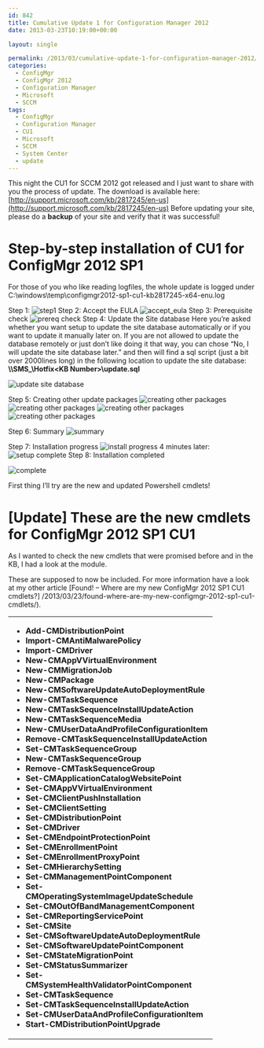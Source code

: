 ```yaml
---
id: 842
title: Cumulative Update 1 for Configuration Manager 2012
date: 2013-03-23T10:19:00+00:00

layout: single

permalink: /2013/03/cumulative-update-1-for-configuration-manager-2012/
categories:
  - ConfigMgr
  - ConfigMgr 2012
  - Configuration Manager
  - Microsoft
  - SCCM
tags:
  - ConfigMgr
  - Configuration Manager
  - CU1
  - Microsoft
  - SCCM
  - System Center
  - update
---
```

This night the CU1 for SCCM 2012 got released and I just want to share with you the process of update. The download is available here: [http://support.microsoft.com/kb/2817245/en-us](http://support.microsoft.com/kb/2817245/en-us) Before updating your site, please do a **backup** of your site and verify that it was successful!

# Step-by-step installation of CU1 for ConfigMgr 2012 SP1

For those of you who like reading logfiles, the whole update is logged under C:\windows\temp\configmgr2012-sp1-cu1-kb2817245-x64-enu.log

Step 1: ![step1](/media/2013/03/image10.png)
Step 2: Accept the EULA
![accept_eula](/media/2013/03/image11.png)
Step 3: Prerequisite check
![prereq check](/media/2013/03/image12.png)
Step 4: Update the Site database Here you’re asked whether you want setup to update the site database automatically or if you want to update it manually later on. If you are not allowed to update the database remotely or just don’t like doing it that way, you can chose “No, I will update the site database later.” and then will find a sql script (just a bit over 2000lines long) in the following location to update the site database: **\\<Server Name>\SMS_<Site Code>\Hotfix\<KB Number>\update.sql**

![update site database](/media/2013/03/image13.png)

Step 5: Creating other update packages
![creating other packages](/media/2013/03/image14.png)
![creating other packages](/media/2013/03/image15.png)
![creating other packages](/media/2013/03/image16.png)
![creating other packages](/media/2013/03/image17.png)

Step 6: Summary
![summary](/media/2013/03/image18.png)

Step 7: Installation progress
![install progress](/media/2013/03/image19.png)
4 minutes later:
![setup complete](/media/2013/03/image20.png)
Step 8: Installation completed

![complete](/media/2013/03/image21.png)

First thing I’ll try are the new and updated Powershell cmdlets!

# [Update] These are the new cmdlets for ConfigMgr 2012 SP1 CU1

As I wanted to check the new cmdlets that were promised before and in the KB, I had a look at the module.

These are supposed to now be included. For more information have a look at my other article [Found! – Where are my new ConfigMgr 2012 SP1 CU1 cmdlets?] /2013/03/23/found-where-are-my-new-configmgr-2012-sp1-cu1-cmdlets/).

<table width="400" border="0" cellspacing="0" cellpadding="2">
  <tr>
    <td valign="top" width="400">
      <ul>
        <li>
          <b>Add-CMDistributionPoint</b>
        </li>
        <li>
          <b>Import-CMAntiMalwarePolicy</b>
        </li>
        <li>
          <b>Import-CMDriver</b>
        </li>
        <li>
          <b>New-CMAppVVirtualEnvironment</b>
        </li>
        <li>
          <b>New-CMMigrationJob</b>
        </li>
        <li>
          <b>New-CMPackage</b>
        </li>
        <li>
          <b>New-CMSoftwareUpdateAutoDeploymentRule</b>
        </li>
        <li>
          <b>New-CMTaskSequence</b>
        </li>
        <li>
          <b>New-CMTaskSequenceInstallUpdateAction</b>
        </li>
        <li>
          <b>New-CMTaskSequenceMedia</b>
        </li>
        <li>
          <b>New-CMUserDataAndProfileConfigurationItem</b>
        </li>
        <li>
          <b>Remove-CMTaskSequenceInstallUpdateAction</b>
        </li>
        <li>
          <b>Set-CMTaskSequenceGroup</b>
        </li>
        <li>
          <b>New-CMTaskSequenceGroup</b>
        </li>
        <li>
          <b>Remove-CMTaskSequenceGroup</b>
        </li>
        <li>
          <b>Set-CMApplicationCatalogWebsitePoint</b>
        </li>
        <li>
          <b>Set-CMAppVVirtualEnvironment</b>
        </li>
        <li>
          <b>Set-CMClientPushInstallation</b>
        </li>
        <li>
          <b>Set-CMClientSetting</b>
        </li>
        <li>
          <b>Set-CMDistributionPoint</b>
        </li>
        <li>
          <b>Set-CMDriver</b>
        </li>
        <li>
          <b>Set-CMEndpointProtectionPoint</b>
        </li>
        <li>
          <b>Set-CMEnrollmentPoint</b>
        </li>
        <li>
          <b>Set-CMEnrollmentProxyPoint</b>
        </li>
        <li>
          <b>Set-CMHierarchySetting</b>
        </li>
        <li>
          <b>Set-CMManagementPointComponent</b>
        </li>
        <li>
          <b>Set-CMOperatingSystemImageUpdateSchedule</b>
        </li>
        <li>
          <b>Set-CMOutOfBandManagementComponent</b>
        </li>
        <li>
          <b>Set-CMReportingServicePoint</b>
        </li>
        <li>
          <b>Set-CMSite</b>
        </li>
        <li>
          <b>Set-CMSoftwareUpdateAutoDeploymentRule</b>
        </li>
        <li>
          <b>Set-CMSoftwareUpdatePointComponent</b>
        </li>
        <li>
          <b>Set-CMStateMigrationPoint</b>
        </li>
        <li>
          <b>Set-CMStatusSummarizer</b>
        </li>
        <li>
          <b>Set-CMSystemHealthValidatorPointComponent</b>
        </li>
        <li>
          <b>Set-CMTaskSequence</b>
        </li>
        <li>
          <b>Set-CMTaskSequenceInstallUpdateAction</b>
        </li>
        <li>
          <b>Set-CMUserDataAndProfileConfigurationItem</b>
        </li>
        <li>
          <b>Start-CMDistributionPointUpgrade</b>
        </li>
      </ul>
    </td>
  </tr>
</table>



